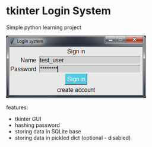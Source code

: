 # tkinter Login System
Simple python learning project  

![v0.1 screenshot](img/v0.1_screenshot.png?raw=true "v0.1 screenshot")  

features: 
* tkinter GUI 
* hashing password
* storing data in SQLite base
* storing data in pickled dict (optional - disabled)